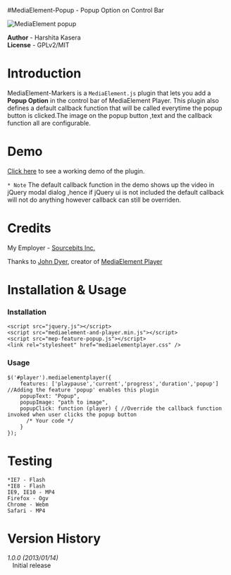 #MediaElement-Popup - Popup Option on Control Bar

![MediaElement popup](https://raw.github.com/sourcebits-harshitakasera/mediaelement-popup/master/snapshots/popup.png "Popup")

__Author__   - Harshita Kasera  
__License__   - GPLv2/MIT 


# Introduction

MediaElement-Markers is a <code>MediaElement.js</code> plugin that lets you add a __Popup Option__ in the control bar of MediaElement Player. This plugin also defines a default callback function that will be called everytime the popup button is clicked.The image on the popup button ,text and the callback function all are configurable.  

# Demo
[Click here](http://jsfiddle.net/hkasera/rKtP3/) to see a working demo of the plugin.

<code>* Note</code> The default callback function in the demo shows up the video in jQuery modal dialog ,hence if jQuery ui is not included the default callback will not do anything however callback can still be overriden.

# Credits

My Employer - [Sourcebits Inc.](http://www.sourcebits.com)

Thanks to [John Dyer](https://github.com/johndyer), creator of [MediaElement Player](http://mediaelementjs.com/)

# Installation & Usage

### Installation
    <script src="jquery.js"></script>
    <script src="mediaelement-and-player.min.js"></script>
    <script src="mep-feature-popup.js"></script>
    <link rel="stylesheet" href="mediaelementplayer.css" />

### Usage
    $('#player').mediaelementplayer({
        features: ['playpause','current','progress','duration','popup'] //Adding the feature 'popup' enables this plugin
        popupText: "Popup", 
        popupImage: "path to image", 
        popupClick: function (player) { //Override the callback function invoked when user clicks the popup button
          /* Your code */
        }
    });

# Testing
    *IE7 - Flash 
    *IE8 - Flash
    IE9, IE10 - MP4
    Firefox - Ogv
    Chrome - Webm
    Safari - MP4
    
 
# Version History

*1.0.0 (2013/01/14)*    
&nbsp;&nbsp;&nbsp;Initial release
